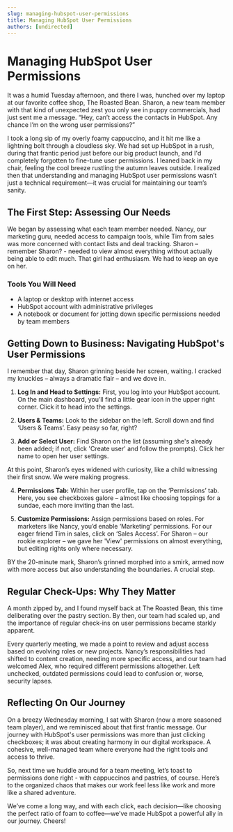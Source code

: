 ```yaml
---
slug: managing-hubspot-user-permissions
title: Managing HubSpot User Permissions
authors: [undirected]
---
```


# Managing HubSpot User Permissions

It was a humid Tuesday afternoon, and there I was, hunched over my laptop at our favorite coffee shop, The Roasted Bean. Sharon, a new team member with that kind of unexpected zest you only see in puppy commercials, had just sent me a message. “Hey, can’t access the contacts in HubSpot. Any chance I’m on the wrong user permissions?”

I took a long sip of my overly foamy cappuccino, and it hit me like a lightning bolt through a cloudless sky. We had set up HubSpot in a rush, during that frantic period just before our big product launch, and I'd completely forgotten to fine-tune user permissions. I leaned back in my chair, feeling the cool breeze rustling the autumn leaves outside. I realized then that understanding and managing HubSpot user permissions wasn’t just a technical requirement—it was crucial for maintaining our team’s sanity.

## The First Step: Assessing Our Needs

We began by assessing what each team member needed. Nancy, our marketing guru, needed access to campaign tools, while Tim from sales was more concerned with contact lists and deal tracking. Sharon – remember Sharon? - needed to view almost everything without actually being able to edit much. That girl had enthusiasm. We had to keep an eye on her.

### Tools You Will Need
- A laptop or desktop with internet access
- HubSpot account with administrative privileges
- A notebook or document for jotting down specific permissions needed by team members

## Getting Down to Business: Navigating HubSpot's User Permissions

I remember that day, Sharon grinning beside her screen, waiting. I cracked my knuckles – always a dramatic flair – and we dove in.

1. **Log In and Head to Settings:** First, you log into your HubSpot account. On the main dashboard, you’ll find a little gear icon in the upper right corner. Click it to head into the settings.

2. **Users & Teams:** Look to the sidebar on the left. Scroll down and find ‘Users & Teams’. Easy peasy so far, right?

3. **Add or Select User:** Find Sharon on the list (assuming she's already been added; if not, click 'Create user' and follow the prompts). Click her name to open her user settings.

At this point, Sharon’s eyes widened with curiosity, like a child witnessing their first snow. We were making progress.

4. **Permissions Tab:** Within her user profile, tap on the ‘Permissions’ tab. Here, you see checkboxes galore – almost like choosing toppings for a sundae, each more inviting than the last.

5. **Customize Permissions:** Assign permissions based on roles. For marketers like Nancy, you’d enable ‘Marketing’ permissions. For our eager friend Tim in sales, click on ‘Sales Access’. For Sharon – our rookie explorer – we gave her 'View' permissions on almost everything, but editing rights only where necessary.

BY the 20-minute mark, Sharon’s grinned morphed into a smirk, armed now with more access but also understanding the boundaries. A crucial step.

## Regular Check-Ups: Why They Matter

A month zipped by, and I found myself back at The Roasted Bean, this time deliberating over the pastry section. By then, our team had scaled up, and the importance of regular check-ins on user permissions became starkly apparent.

Every quarterly meeting, we made a point to review and adjust access based on evolving roles or new projects. Nancy’s responsibilities had shifted to content creation, needing more specific access, and our team had welcomed Alex, who required different permissions altogether. Left unchecked, outdated permissions could lead to confusion or, worse, security lapses.

## Reflecting On Our Journey

On a breezy Wednesday morning, I sat with Sharon (now a more seasoned team player), and we reminisced about that first frantic message. Our journey with HubSpot's user permissions was more than just clicking checkboxes; it was about creating harmony in our digital workspace. A cohesive, well-managed team where everyone had the right tools and access to thrive.

So, next time we huddle around for a team meeting, let’s toast to permissions done right - with cappuccinos and pastries, of course. Here’s to the organized chaos that makes our work feel less like work and more like a shared adventure.

We’ve come a long way, and with each click, each decision—like choosing the perfect ratio of foam to coffee—we’ve made HubSpot a powerful ally in our journey. Cheers!